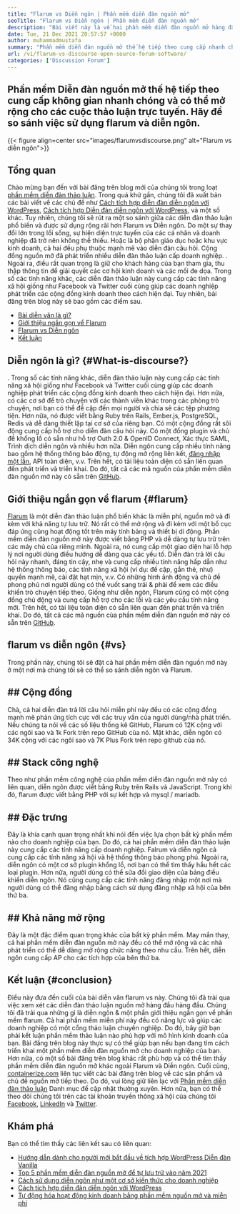 ```yaml
---
title: "Flarum vs Diễn ngôn | Phần mềm diễn đàn nguồn mở" 
seoTitle: "Flarum vs Diễn ngôn | Phần mềm diễn đàn nguồn mở" 
description: "Bài viết này là về hai phần mềm diễn đàn nguồn mở hàng đầu Flarum vs Diễn ngôn. Cả hai phần mềm đều tự lưu trữ và cung cấp các tính năng diễn đàn hiện đại để thảo luận." 
date: Tue, 21 Dec 2021 20:57:57 +0000
author: muhammadmustafa
summary: "Phần mềm diễn đàn nguồn mở thế hệ tiếp theo cung cấp nhanh chóng & amp; Không gian mở rộng cho các cuộc thảo luận trực tuyến. Hãy so sánh việc sử dụng flarum và diễn ngôn." 
url: /vi/flarum-vs-discourse-open-source-forum-software/
categories: ['Discussion Forum']
---
```


## Phần mềm Diễn đàn nguồn mở thế hệ tiếp theo cung cấp không gian nhanh chóng và có thể mở rộng cho các cuộc thảo luận trực tuyến. Hãy để so sánh việc sử dụng flarum và diễn ngôn.

{{< figure align=center src="images/flarumvsdiscourse.png" alt="Flarum vs diễn ngôn">}}


## Tổng quan
Chào mừng bạn đến với bài đăng trên blog mới của chúng tôi trong loạt [phần mềm diễn đàn thảo luận][1]. Trong quá khứ gần, chúng tôi đã xuất bản các bài viết về các chủ đề như [Cách tích hợp diễn đàn diễn ngôn với WordPress][2], [Cách tích hợp Diễn đàn diễn ngôn với WordPress][2], và một số khác. Tuy nhiên, chúng tôi sẽ rút ra một so sánh giữa các diễn đàn thảo luận phổ biến và được sử dụng rộng rãi hơn Flarum vs Diễn ngôn. Do một sự thay đổi lớn trong lối sống, sự hiện diện trực tuyến của các cá nhân và doanh nghiệp đã trở nên không thể thiếu. Hoặc là bộ phận giáo dục hoặc khu vực kinh doanh, cả hai đều phụ thuộc mạnh mẽ vào diễn đàn câu hỏi.
Cộng đồng nguồn mở đã phát triển nhiều diễn đàn thảo luận cấp doanh nghiệp. . Ngoài ra, điều rất quan trọng là giữ cho khách hàng của bạn tham gia, thu thập thông tin để giải quyết các cơ hội kinh doanh và các mối đe dọa. Trong số các tính năng khác, các diễn đàn thảo luận này cung cấp các tính năng xã hội giống như Facebook và Twitter cuối cùng giúp các doanh nghiệp phát triển các cộng đồng kinh doanh theo cách hiện đại. Tuy nhiên, bài đăng trên blog này sẽ bao gồm các điểm sau.
  * [Bài diễn văn là gì?][5]
  * [Giới thiệu ngắn gọn về Flarum][6]
  * [Flarum vs Diễn ngôn][7]
  * [Kết luận][8]

## Diễn ngôn là gì?   {#What-is-discourse?}
. Trong số các tính năng khác, diễn đàn thảo luận này cung cấp các tính năng xã hội giống như Facebook và Twitter cuối cùng giúp các doanh nghiệp phát triển các cộng đồng kinh doanh theo cách hiện đại. Hơn nữa, có các cơ sở để trò chuyện với các thành viên khác trong các phòng trò chuyện, nơi bạn có thể đề cập đến mọi người và chia sẻ các tệp phương tiện. Hơn nữa, nó được viết bằng Ruby trên Rails, Ember.js, PostgreSQL, Redis và dễ dàng thiết lập tại cơ sở của riêng bạn.
Có một cộng đồng rất sôi động cung cấp hỗ trợ cho diễn đàn câu hỏi này. Có một đống plugin và chủ đề khổng lồ có sẵn như hỗ trợ Outh 2.0 & OpenID Connect, Xác thực SAML, Trình dịch diễn ngôn và nhiều hơn nữa. Diễn ngôn cung cấp nhiều tính năng bao gồm hệ thống thông báo động, tự động mở rộng liên kết, [đăng nhập một lần][9], API toàn diện, v.v. Trên hết, có tài liệu toàn diện có sẵn liên quan đến phát triển và triển khai. Do đó, tất cả các mã nguồn của phần mềm diễn đàn nguồn mở này có sẵn trên [GitHub][10].

## Giới thiệu ngắn gọn về flarum   {#flarum}
[Flarum][4] là một diễn đàn thảo luận phổ biến khác là miễn phí, nguồn mở và đi kèm với khả năng tự lưu trữ. Nó rất có thể mở rộng và đi kèm với một bố cục đáp ứng cũng hoạt động tốt trên máy tính bảng và thiết bị di động. Phần mềm diễn đàn nguồn mở này được viết bằng PHP và dễ dàng tự lưu trữ trên các máy chủ của riêng mình. Ngoài ra, nó cung cấp một giao diện hai lỗ hợp lý nơi người dùng điều hướng dễ dàng qua các yếu tố.
Diễn đàn trả lời câu hỏi này nhanh, đáng tin cậy, nhẹ và cung cấp nhiều tính năng hấp dẫn như hệ thống thông báo, các tính năng xã hội (ví dụ: đề cập, gắn thẻ, như) quyền mạnh mẽ, cài đặt hạt mịn, v.v. Có những hình ảnh động và chủ đề phong phú nơi người dùng có thể vuốt sang trái & phải để xem các điều khiển trò chuyện tiếp theo. Giống như diễn ngôn, Flarum cũng có một cộng đồng chủ động và cung cấp hỗ trợ cho các lỗi và các yêu cầu tính năng mới. Trên hết, có tài liệu toàn diện có sẵn liên quan đến phát triển và triển khai. Do đó, tất cả các mã nguồn của phần mềm diễn đàn nguồn mở này có sẵn trên [GitHub][10].

## flarum vs diễn ngôn   {#vs}
Trong phần này, chúng tôi sẽ đặt cả hai phần mềm diễn đàn nguồn mở này ở một nơi mà chúng tôi sẽ có thể so sánh diễn ngôn và Flarum.

## ## Cộng đồng
Chà, cả hai diễn đàn trả lời câu hỏi miễn phí này đều có các cộng đồng mạnh mẽ phản ứng tích cực với các truy vấn của người dùng/nhà phát triển. Nếu chúng ta nói về các số liệu thống kê GitHub, Flarum có 12K cộng với các ngôi sao và 1k Fork trên repo GitHub của nó. Mặt khác, diễn ngôn có 34K cộng với các ngôi sao và 7K Plus Fork trên repo github của nó.

## ## Stack công nghệ
Theo như phần mềm công nghệ của phần mềm diễn đàn nguồn mở này có liên quan, diễn ngôn được viết bằng Ruby trên Rails và JavaScript. Trong khi đó, flarum được viết bằng PHP với sự kết hợp và mysql / mariadb.

## ## **Đặc trưng**
Đây là khía cạnh quan trọng nhất khi nói đến việc lựa chọn bất kỳ phần mềm nào cho doanh nghiệp của bạn. Do đó, cả hai phần mềm diễn đàn thảo luận này cung cấp các tính năng cấp doanh nghiệp. Falrum và diễn ngôn cả cung cấp các tính năng xã hội và hệ thống thông báo phong phú. Ngoài ra, diễn ngôn có một cơ sở plugin khổng lồ, nơi bạn có thể tìm thấy hầu hết các loại plugin. Hơn nữa, người dùng có thể sửa đổi giao diện của bảng điều khiển diễn ngôn. Nó cũng cung cấp các tính năng đăng nhập một nơi mà người dùng có thể đăng nhập bằng cách sử dụng đăng nhập xã hội của bên thứ ba.

## ## Khả năng mở rộng
Đây là một đặc điểm quan trọng khác của bất kỳ phần mềm. May mắn thay, cả hai phần mềm diễn đàn nguồn mở này đều có thể mở rộng và các nhà phát triển có thể dễ dàng mở rộng chức năng theo nhu cầu. Trên hết, diễn ngôn cung cấp AP cho các tích hợp của bên thứ ba.

## Kết luận   {#conclusion}
Điều này đưa đến cuối của bài diễn văn flarum vs này. Chúng tôi đã trải qua việc xem xét các diễn đàn thảo luận nguồn mở hàng đầu hàng đầu. Chúng tôi đã trải qua những gì là diễn ngôn & một phần giới thiệu ngắn gọn về phần mềm flarum. Cả hai phần mềm miễn phí này đều có năng lực và giúp các doanh nghiệp có một cổng thảo luận chuyên nghiệp. Do đó, bây giờ bạn phải kết luận phần mềm thảo luận nào phù hợp với mô hình kinh doanh của bạn. Bài đăng trên blog này thực sự có thể giúp bạn nếu bạn đang tìm cách triển khai một phần mềm diễn đàn nguồn mở cho doanh nghiệp của bạn. Hơn nữa, có một số bài đăng trên blog khác rất phù hợp và có thể tìm thấy phần mềm diễn đàn nguồn mở khác ngoài Flarum và Diễn ngôn.
Cuối cùng, [containerize.com][11] liên tục viết các bài đăng trên blog về các sản phẩm và chủ đề nguồn mở tiếp theo. Do đó, vui lòng giữ liên lạc với [][12][Phần mềm diễn đàn thảo luận][1] Danh mục để cập nhật thường xuyên. Hơn nữa, bạn có thể theo dõi chúng tôi trên các tài khoản truyền thông xã hội của chúng tôi [Facebook][13], [LinkedIn][14] và [Twitter][15].

## Khám phá
Bạn có thể tìm thấy các liên kết sau có liên quan:
  * [Hướng dẫn dành cho người mới bắt đầu về tích hợp WordPress Diễn đàn Vanilla][16]
  * [Top 5 phần mềm diễn đàn nguồn mở để tự lưu trữ vào năm 2021][17]
  * [Cách sử dụng diễn ngôn như một cơ sở kiến ​​thức cho doanh nghiệp][18]
  * [Cách tích hợp diễn đàn diễn ngôn với WordPress][2]
  * [Tự động hóa hoạt động kinh doanh bằng phần mềm nguồn mở và miễn phí][19]

  
[1]: https://products.containerize.com/discussion-forum/
[2]: https://blog.containerize.com/blogging/how-to-integrate-discourse-forum-with-wordpress/
[3]: https://products.containerize.com/discussion-forum/discourse/
[4]: https://products.containerize.com/discussion-forum/flarum/
[5]: #What-is-Discourse?
[6]: #flarum
[7]: #vs
[8]: #Conclusion
[9]: https://products.containerize.com/single-sign-on/
[10]: https://github.com/discourse/discourse
[11]: https://www.containerize.com/
[12]: https://products.containerize.com/video-editing-software
[13]: https://web.facebook.com/containerize
[14]: https://www.linkedin.com/company/containerize/
[15]: https://twitter.com/containerize_co
[16]: https://blog.containerize.com/blogging/how-to-a-install-plugin-in-wordpress-vanilla-forum/
[17]: https://blog.containerize.com/discussion-forum/top-5-free-open-source-discussion-forum-software-in-2021/
[18]: https://blog.containerize.com/discussion-forum/how-to-use-discourse-as-a-knowledge-base/
[19]: https://blog.containerize.com/blogging/automate-business-operations-using-open-source-software/
